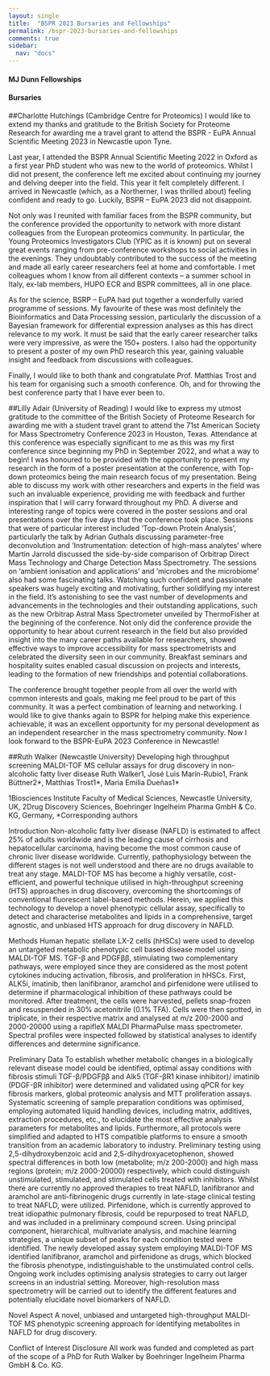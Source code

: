 ```yaml
---
layout: single
title:  "BSPR 2023 Bursaries and Fellowships"
permalink: /bspr-2023-bursaries-and-fellowships
comments: true
sidebar:
  nav: "docs"
---
```


#### MJ Dunn Fellowships
#### Bursaries

##Charlotte Hutchings (Cambridge Centre for Proteomics)
I would like to extend my thanks and gratitude to the British Society for Proteome Research for awarding me a travel grant to attend the BSPR - EuPA Annual Scientific Meeting 2023 in Newcastle upon Tyne. 

Last year, I attended the BSPR Annual Scientific Meeting 2022 in Oxford as a first year PhD student who was new to the world of proteomics. Whilst I did not present, the conference left me excited about continuing my journey and delving deeper into the field. This year it felt completely different. I arrived in Newcastle (which, as a Northerner, I was thrilled about) feeling confident and ready to go. Luckily, BSPR – EuPA 2023 did not disappoint. 

Not only was I reunited with familiar faces from the BSPR community, but the conference provided the opportunity to network with more distant colleagues from the European proteomics community. In particular, the Young Proteomics Investigators Club (YPIC as it is known) put on several great events ranging from pre-conference workshops to social activities in the evenings. They undoubtably contributed to the success of the meeting and made all early career researchers feel at home and comfortable. I met colleagues whom I know from all different contexts – a summer school in Italy, ex-lab members, HUPO ECR and BSPR committees, all in one place.

As for the science, BSRP – EuPA had put together a wonderfully varied programme of sessions. My favourite of these was most definitely the Bioinformatics and Data Processing session, particularly the discussion of a Bayesian framework for differential expression analyses as this has direct relevance to my work. It must be said that the early career researcher talks were very impressive, as were the 150+ posters. I also had the opportunity to present a poster of my own PhD research this year, gaining valuable insight and feedback from discussions with colleagues.

Finally, I would like to both thank and congratulate Prof. Matthias Trost and his team for organising such a smooth conference. Oh, and for throwing the best conference party that I have ever been to. 

##Lilly Adair (University of Reading)
I would like to express my utmost gratitude to the committee of the British Society of Proteome Research for awarding me with a student travel grant to attend the 71st American Society for Mass Spectrometry Conference 2023 in Houston, Texas. Attendance at this conference was especially significant to me as this was my first conference since beginning my PhD in September 2022, and what a way to begin! 
I was honoured to be provided with the opportunity to present my research in the form of a poster presentation at the conference, with Top-down proteomics being the main research focus of my presentation. Being able to discuss my work with other researchers and experts in the field was such an invaluable experience, providing me with feedback and further inspiration that I will carry forward throughout my PhD. 
A diverse and interesting range of topics were covered in the poster sessions and oral presentations over the five days that the conference took place. Sessions that were of particular interest included ‘Top-down Protein Analysis’, particularly the talk by Adrian Guthals discussing parameter-free deconvolution and ‘Instrumentation: detection of high-mass analytes’ where Martin Jarrold discussed the side-by-side comparison of Orbitrap Direct Mass Technology and Charge Detection Mass Spectrometry. The sessions on ‘ambient ionisation and applications’ and ‘microbes and the microbiome’ also had some fascinating talks. Watching such confident and passionate speakers was hugely exciting and motivating, further solidifying my interest in the field. It’s astonishing to see the vast number of developments and advancements in the technologies and their outstanding applications, such as the new Orbitrap Astral Mass Spectrometer unveiled by ThermoFisher at the beginning of the conference. 
Not only did the conference provide the opportunity to hear about current research in the field but also provided insight into the many career paths available for researchers, showed effective ways to improve accessibility for mass spectrometrists and celebrated the diversity seen in our community. Breakfast seminars and hospitality suites enabled casual discussion on projects and interests, leading to the formation of new friendships and potential collaborations.

The conference brought together people from all over the world with common interests and goals, making me feel proud to be part of this community. It was a perfect combination of learning and networking. I would like to give thanks again to BSPR for helping make this experience achievable, it was an excellent opportunity for my personal development as an independent researcher in the mass spectrometry community. Now I look forward to the BSPR-EuPA 2023 Conference in Newcastle!  

##Ruth Walker (Newcastle University)
Developing high throughput screening MALDI-TOF MS cellular assays for drug discovery in non-alcoholic fatty liver disease
Ruth Walker1, José Luis Marín-Rubio1, Frank Büttner2*, Matthias Trost1*, Maria Emilia Dueñas1*

1Biosciences Institute Faculty of Medical Sciences, Newcastle University, UK, 2Drug Discovery Sciences, Boehringer Ingelheim Pharma GmbH & Co. KG, Germany, *Corresponding authors

Introduction
Non-alcoholic fatty liver disease (NAFLD) is estimated to affect 25% of adults worldwide and is the leading cause of cirrhosis and hepatocellular carcinoma, having become the most common cause of chronic liver disease worldwide. Currently, pathophysiology between the different stages is not well understood and there are no drugs available to treat any stage. MALDI-TOF MS has become a highly versatile, cost-efficient, and powerful technique utilised in high-throughput screening (HTS) approaches in drug discovery, overcoming the shortcomings of conventional fluorescent label-based methods. Herein, we applied this technology to develop a novel phenotypic cellular assay, specifically to detect and characterise metabolites and lipids in a comprehensive, target agnostic, and unbiased HTS approach for drug discovery in NAFLD.

Methods
Human hepatic stellate LX-2 cells (hHSCs) were used to develop an untargeted metabolic phenotypic cell based disease model using MALDI-TOF MS. TGF-β and PDGFββ, stimulating two complementary pathways, were employed since they are considered as the most potent cytokines inducing activation, fibrosis, and proliferation in hHSCs. First, ALK5i, imatinib, then lanifibranor, aramchol and pirfenidone were utilised to determine if pharmacological inhibition of these pathways could be monitored. After treatment, the cells were harvested, pellets snap-frozen and resuspended in 30% acetonitrile (0.1% TFA). Cells were then spotted, in triplicate, in their respective matrix and analysed at m/z 200-2000 and 2000-20000 using a rapifleX MALDI PharmaPulse mass spectrometer. Spectral profiles were inspected followed by statistical analyses to identify differences and determine significance.

Preliminary Data
To establish whether metabolic changes in a biologically relevant disease model could be identified, optimal assay conditions with fibrosis stimuli TGF-β/PDGFββ and Alk5 (TGF-βR1 kinase inhibitor)/ imatinib (PDGF-βR inhibitor) were determined and validated using qPCR for key fibrosis markers, global proteomic analysis and MTT proliferation assays. Systematic screening of sample preparation conditions was optimised, employing automated liquid handling devices, including matrix, additives, extraction procedures, etc., to elucidate the most effective analysis parameters for metabolites and lipids. Furthermore, all protocols were simplified and adapted to HTS compatible platforms to ensure a smooth transition from an academic laboratory to industry. Preliminary testing using 2,5-dihydroxybenzoic acid and 2,5-dihydroxyacetophenon, showed spectral differences in both low (metabolite; m/z 200-2000) and high mass regions (protein; m/z 2000-20000) respectively, which could distinguish unstimulated, stimulated, and stimulated cells treated with inhibitors. Whilst there are currently no approved therapies to treat NAFLD, lanifibranor and aramchol are anti-fibrinogenic drugs currently in late-stage clinical testing to treat NAFLD, were utilized.
Pirfenidone, which is currently approved to treat idiopathic pulmonary fibrosis, could be repurposed to treat NAFLD, and was included in a preliminary compound screen. Using principal component, hierarchical, multivariate analysis, and machine learning strategies, a unique subset of peaks for each condition tested were identified. The newly developed assay system employing MALDI-TOF MS identified lanifibranor, aramchol and pirfenidone as drugs, which blocked the fibrosis phenotype, indistinguishable to the unstimulated control cells.
Ongoing work includes optimising analysis strategies to carry out larger screens in an industrial setting. Moreover, high-resolution mass spectrometry will be carried out to identify the different features and potentially elucidate novel biomarkers of NAFLD.

Novel Aspect
A novel, unbiased and untargeted high-throughput MALDI-TOF MS phenotypic screening approach for identifying metabolites in NAFLD for drug discovery. 

Conflict of Interest Disclosure All work was funded and completed as part of the scope of a PhD for Ruth Walker by Boehringer Ingelheim Pharma GmbH & Co. KG.
